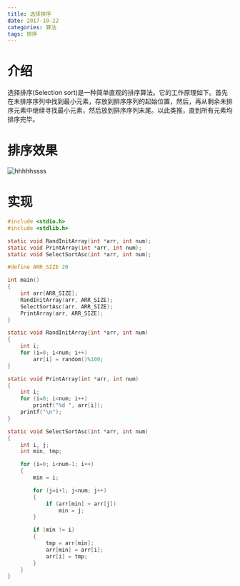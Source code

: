 ```yaml
---
title: 选择排序
date: 2017-10-22
categories: 算法
tags: 排序
---
```


# 介绍

选择排序(Selection sort)是一种简单直观的排序算法。它的工作原理如下。首先在未排序序列中找到最小元素，存放到排序序列的起始位置，然后，再从剩余未排序元素中继续寻找最小元素，然后放到排序序列末尾。以此类推，直到所有元素均排序完毕。

# 排序效果

![hhhhhssss](/img/选择排序.gif)

# 实现

```c
#include <stdio.h>
#include <stdlib.h>

static void RandInitArray(int *arr, int num);
static void PrintArray(int *arr, int num);
static void SelectSortAsc(int *arr, int num);

#define ARR_SIZE 20

int main()
{
	int arr[ARR_SIZE];
	RandInitArray(arr, ARR_SIZE);
	SelectSortAsc(arr, ARR_SIZE);
	PrintArray(arr, ARR_SIZE);
}

static void RandInitArray(int *arr, int num)
{
	int i;
	for (i=0; i<num; i++)
		arr[i] = random()%100;
}

static void PrintArray(int *arr, int num)
{
	int i;
	for (i=0; i<num; i++)
		printf("%d ", arr[i]);
	printf("\n");
}

static void SelectSortAsc(int *arr, int num)
{
	int i, j;
	int min, tmp;

	for (i=0; i<num-1; i++)
	{
		min = i;

		for (j=i+1; j<num; j++)
		{
			if (arr[min] > arr[j])
				min = j;
		}

		if (min != i)
		{
			tmp = arr[min];
			arr[min] = arr[i];
			arr[i] = tmp;
		}
	}
}
```

